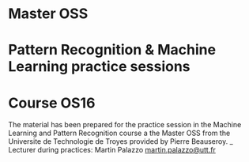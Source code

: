# Master OSS 
# Pattern Recognition & Machine Learning practice sessions
# Course OS16 
The material has been prepared for the practice session in the Machine Learning and Pattern Recognition course a the Master OSS from the Universite de Technologie de Troyes provided by Pierre Beauseroy. _\
Lecturer during practices: Martin Palazzo
martin.palazzo@utt.fr
